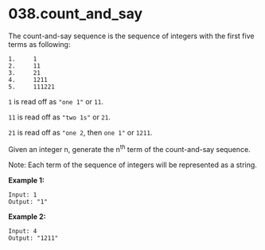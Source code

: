 # 038.count_and_say

The count-and-say sequence is the sequence of integers with the first five terms as following:
```
1.     1
2.     11
3.     21
4.     1211
5.     111221
```
```1``` is read off as ```"one 1"``` or ```11```.

```11``` is read off as ```"two 1s"``` or ```21```.

```21``` is read off as ```"one 2```, then ```one 1"``` or ```1211```.

Given an integer n, generate the n<sup>th</sup> term of the count-and-say sequence.

Note: Each term of the sequence of integers will be represented as a string.

__Example 1:__
```
Input: 1
Output: "1"
```
__Example 2:__
```
Input: 4
Output: "1211"
```
